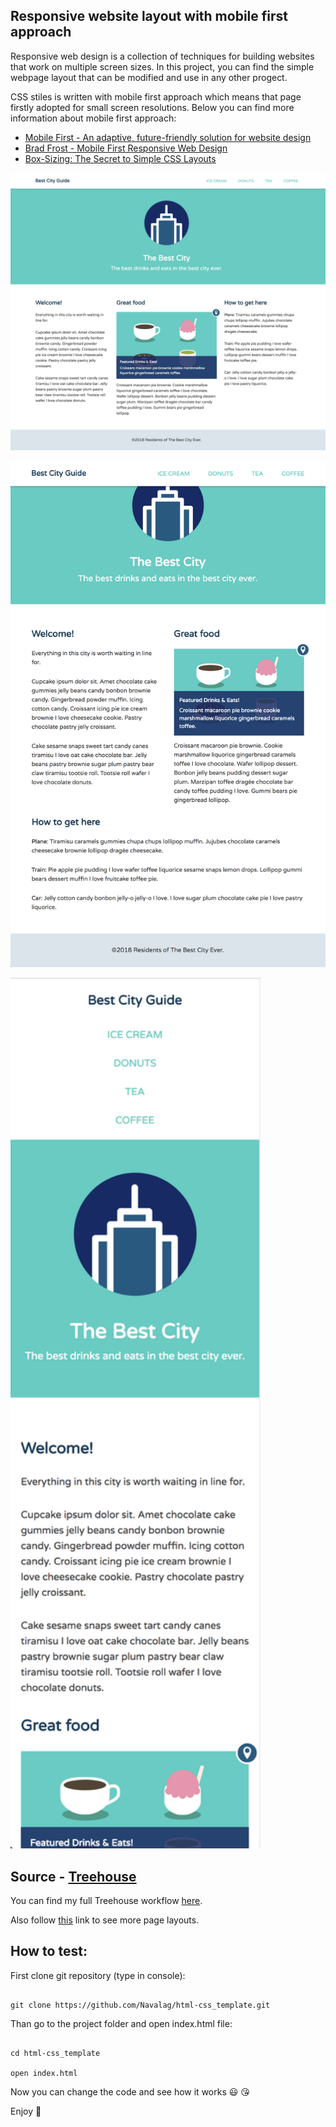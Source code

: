 ## Responsive website layout with mobile first approach

Responsive web design is a collection of techniques for building websites that work on multiple screen sizes. In this project, you can find the simple webpage layout that can be modified and use in any other progect.

CSS stiles is written with mobile first approach which means that page firstly adopted for small screen resolutions. Below you can find more information about mobile first approach:
- [Mobile First - An adaptive, future-friendly solution for website design](https://zurb.com/word/mobile-first)
- [Brad Frost - Mobile First Responsive Web Design](http://bradfrost.com/blog/web/mobile-first-responsive-web-design/)
- [Box-Sizing: The Secret to Simple CSS Layouts](http://blog.teamtreehouse.com/box-sizing-secret-simple-css-layouts)

![screenshot_1](/screenshots/screen1.png "Screenshot_1")

![screenshot_2](/screenshots/screen2.png "Screenshot_2")

<img src="/screenshots/screen3.png" alt="screenshot_3" title="Screenshot_3" width="400px">

## Source - [Treehouse](https://teamtreehouse.com/)

You can find my full Treehouse workflow [here](https://github.com/Navalag/Treehouse-Workflow).

Also follow [this](https://github.com/Navalag/Treehouse-Workflow/tree/master/CSS) link to see more page layouts.

## How to test:

First clone git repository (type in console):
```

git clone https://github.com/Navalag/html-css_template.git

```

Than go to the project folder and open index.html file:
```

cd html-css_template

open index.html

```

Now you can change the code and see how it works :smiley: :kissing_heart:

Enjoy :dizzy:
